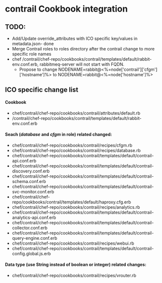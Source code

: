 contrail Cookbook integration
=====================


TODO:
------------
* Add/Update override_attributes with ICO specific key/values in metadata.json- done
* Merge Contrail roles to roles directory after the contrail change to more specific role names
* chef /contrail/chef-repo/cookbooks/contrail/templates/default/rabbit-env.conf.erb, rabbitmeq-server will not start with FQDN.
	* Propose to change NODENAME=rabbit@<%=node['contrail']['cfgm']['hostname']%> to NODENAME=rabbit@<%=node['hostname']%>

ICO specific change list
----------
#### Cookbook
* chef/contrail/chef-repo/cookbooks/contrail/attributes/default.rb
* /contrail/chef-repo/cookbooks/contrail/templates/default/rabbit-env.conf.erb


#### Seach (*database* and *cfgm* in role) related changed:
* chef/contrail/chef-repo/cookbooks/contrail/recipes/cfgm.rb
* chef/contrail/chef-repo/cookbooks/contrail/recipes/database.rb
* chef/contrail/chef-repo/cookbooks/contrail/templates/default/contrail-api.conf.erb
* chef/contrail/chef-repo/cookbooks/contrail/templates/default/contrail-discovery.conf.erb
* chef/contrail/chef-repo/cookbooks/contrail/templates/default/contrail-schema.conf.erb
* chef/contrail/chef-repo/cookbooks/contrail/templates/default/contrail-svc-monitor.conf.erb
* chef/contrail/chef-repo/cookbooks/contrail/templates/default/haproxy.cfg.erb
* chef/contrail/chef-repo/cookbooks/contrail/recipes/analytics.rb
* chef/contrail/chef-repo/cookbooks/contrail/templates/default/contrail-analytics-api.conf.erb
* chef/contrail/chef-repo/cookbooks/contrail/templates/default/contrail-collector.conf.erb
* chef/contrail/chef-repo/cookbooks/contrail/templates/default/contrail-query-engine.conf.erb
* chef/contrail/chef-repo/cookbooks/contrail/recipes/webui.rb
* chef/contrail/chef-repo/cookbooks/contrail/templates/default/contrail-config.global.js.erb

#### Data type (use String instead of boolean or integer) related changes:
* chef/contrail/chef-repo/cookbooks/contrail/recipes/vrouter.rb
